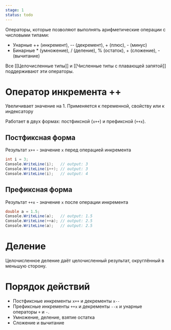 ```yaml
---
stage: 1
status: todo
---
```

Операторы, которые позволяют выполнять арифметические операции с числовыми типами:

- Унарные ++ (инкремент), -- (декремент), + (плюс), - (минус)
- Бинарные * (умножение), / (деление), % (остаток), + (сложение), - (вычитание)

Все [[Целочисленные типы]] и [[Численные типы с плавающей запятой]] поддерживают эти операторы.

# Оператор инкремента ++

Увеличивает значение на 1. Применяется к переменной, свойству или к индексатору

Работает в двух формах: постфиксной (`x++`) и префиксной (`++x`).

## Постфиксная форма

Результат `x++` - значение `x` перед операцией инкремента

```csharp
int i = 3;
Console.WriteLine(i);   // output: 3
Console.WriteLine(i++); // output: 3
Console.WriteLine(i);   // output: 4
```

## Префиксная форма

Результат `++x` - значение `x` после операции инкремента

```csharp
double a = 1.5;
Console.WriteLine(a);   // output: 1.5
Console.WriteLine(++a); // output: 2.5
Console.WriteLine(a);   // output: 2.5
```

# Деление

Целочисленное деление даёт целочисленный результат, округлённый в меньшую сторону.

# Порядок действий

- Постфиксные инкременты `x++` и декременты `x--`
- Префиксные инкременты `++x` и декременты `--x` и унарные операторы `+` и `-`.
- Умножение, деление, взятие остатка
- Сложение и вычитание